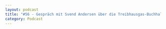 ```yaml
---
layout: podcast
title: "#56 - Gespräch mit Svend Andersen über die Treibhausgas-Buchhaltung in British Columbia"
category: Podcast
---
```


<p><script class="podigee-podcast-player" src="https://cdn.podigee.com/podcast-player/javascripts/podigee-podcast-player.js" data-configuration="https://interviews-4-future.podigee.io/56-i4f/embed?context=external"></script></p>

